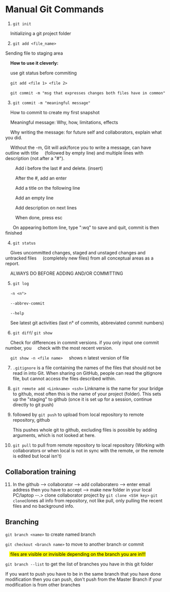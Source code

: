 # Manual Git Commands

1. `git init`

    Initializing a git project folder

2. `git add <file_name>`

Sending file to staging area

    **How to use it cleverly:**

    use git status before commiting

    `git add <file 1> <file 2>`

    `git commit -m "msg that expresses changes both files have in common"`

3. `git commit -m "meaningful message"`

    How to commit to create my first snapshot

    Meaningful message: Why, how, limitations, effects

    Why writing the message: for future self and collaborators, explain what you did. 

    Without the -m, Git will ask/force you to write a message, can have outline with title      (followed by empty line) and multiple lines with description (not after a "#"). 

        Add i before the last # and delete. (insert)

        After the #, add an enter

        Add a title on the following line

        Add an empty line

        Add description on next lines

        When done, press esc

      On appearing bottom line, type ":wq" to save and quit, commit is then finished

4. `git status`

    Gives uncommitted changes, staged and unstaged changes and untracked files     (completely new files) from all conceptual areas as a report. 

    ALWAYS DO BEFORE ADDING AND/OR COMMITTING

5. `git log`

    `-n <n°>`

    `--abbrev-commit`

    `--help`

    See latest git activities (last n° of commits, abbreviated commit numbers)

6. `git diff`/ `git show`

    Check for differences in commit versions. if you only input one commit number, you     check with the most recent version.

    `git show -n <file name>` 
    shows n latest version of file

7. `.gitignore` is a file containing the names of the files that should not be read in into Git. When sharing on GitHub, people can read the gitignore file, but cannot access the files described within. 

8. `git remote add <Linkname> <ssh>`
   Linkname is the name for your bridge to github, most often this is the name of your project (folder). This sets up the "staging" to github (once it is set up for a session, continue directly to git push)

9. followed by `git push` to upload from local repository to remote repository, github
   
   This pushes whole git to github, excluding files is possible by adding arguments, which is not looked at here.

10. `git pull` to pull from remote repository to local repository (Working with collaborators or when local is not in sync with the remote, or the remote is edited    but local isn't)

## Collaboration training

11. In the github --> collaborator --> add collaboratero --> enter email address then you have to accept --> make new folder in your local PC/laptop --.> clone collaborator project by `git clone <SSH key>`
    `git clone`clones all info from repository, not like pull, only pulling the recent files and no background 
    info. 

## Branching

`git branch <name>` to create named branch

`git checkout <branch name>` to move to another branch or commit

   <mark> files are visible or invisible depending on the branch you are in!!!</mark>

`git branch --list` to get the list of branches you have in this git folder

If you want to push you have to be in the same branch that you have done modification then you can push, don't push from the  Master Branch if your modification is from other branches 
